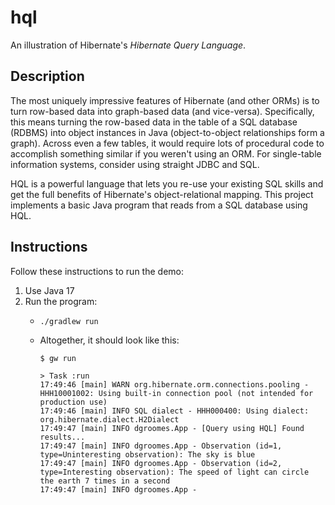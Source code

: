 # hql

An illustration of Hibernate's *Hibernate Query Language*.


## Description

The most uniquely impressive features of Hibernate (and other ORMs) is to turn row-based data into graph-based data (and
vice-versa). Specifically, this means turning the row-based data in the table of a SQL database (RDBMS) into object instances
in Java (object-to-object relationships form a graph). Across even a few tables, it would require lots of procedural code
to accomplish something similar if you weren't using an ORM. For single-table information systems, consider using straight
JDBC and SQL.

HQL is a powerful language that lets you re-use your existing SQL skills and get the full benefits of Hibernate's
object-relational mapping. This project implements a basic Java program that reads from a SQL database using HQL. 


## Instructions

Follow these instructions to run the demo:

1. Use Java 17
2. Run the program:
   * ```shell
     ./gradlew run
     ```
   * Altogether, it should look like this:
     ```text
     $ gw run
     
     > Task :run
     17:49:46 [main] WARN org.hibernate.orm.connections.pooling - HHH10001002: Using built-in connection pool (not intended for production use)
     17:49:46 [main] INFO SQL dialect - HHH000400: Using dialect: org.hibernate.dialect.H2Dialect
     17:49:47 [main] INFO dgroomes.App - [Query using HQL] Found results...
     17:49:47 [main] INFO dgroomes.App - Observation (id=1, type=Uninteresting observation): The sky is blue
     17:49:47 [main] INFO dgroomes.App - Observation (id=2, type=Interesting observation): The speed of light can circle the earth 7 times in a second
     17:49:47 [main] INFO dgroomes.App -
     ```

